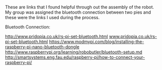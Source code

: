 These are links that I found helpful through out the assembly of the robot. My group was assigned the bluetooth connection
between two pies and these were the links I used during the process.

Bluetooth Connection:

http://www.pridopia.co.uk/rs-pi-set-bluetooth.html
www.pridopia.co.uk/rs-pi-set-bluetooth.html
https://www.modmypi.com/blog/installing-the-raspberry-pi-nano-bluetooth-dongle
http://www.raspberrypi.org/learning/robobutler/bluetooth-setup.md
http://smartsystems.eng.fau.edu/raspberry-pi/how-to-connect-your-raspberry-pi/
